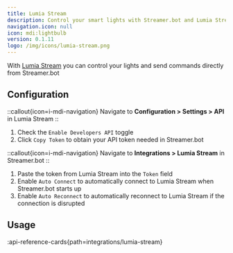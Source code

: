 ```yaml
---
title: Lumia Stream
description: Control your smart lights with Streamer.bot and Lumia Stream!
navigation.icon: null
icon: mdi:lightbulb
version: 0.1.11
logo: /img/icons/lumia-stream.png
---
```


With [Lumia Stream](https://lumiastream.com/) you can control your lights and send commands directly from Streamer.bot

## Configuration

::callout{icon=i-mdi-navigation}
Navigate to **Configuration > Settings > API** in Lumia Stream
::

1. Check the `Enable Developers API` toggle
2. Click `Copy Token` to obtain your API token needed in Streamer.bot

::callout{icon=i-mdi-navigation}
Navigate to **Integrations > Lumia Stream** in Streamer.bot
::

1. Paste the token from Lumia Stream into the `Token` field
2. Enable `Auto Connect` to automatically connect to Lumia Stream when Streamer.bot starts up
3. Enable `Auto Reconnect` to automatically reconnect to Lumia Stream if the connection is disrupted

## Usage
:api-reference-cards{path=integrations/lumia-stream}
